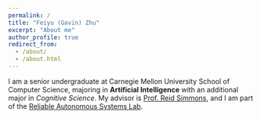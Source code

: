 ```yaml
---
permalink: /
title: "Feiyu (Gavin) Zhu"
excerpt: "About me"
author_profile: true
redirect_from:
  - /about/
  - /about.html
---
```


I am a senior undergraduate at Carnegie Mellon University School of Computer Science, majoring in **Artificial Intelligence** with an additional major in *Cognitive Science*.
My advisor is [Prof. Reid Simmons](https://www.ri.cmu.edu/ri-faculty/reid-simmons/), and I am part of the [Reliable Autonomous Systems Lab](https://www.ri.cmu.edu/robotics-groups/reliable-autonomous-systems-lab/).
